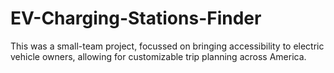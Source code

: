 # EV-Charging-Stations-Finder
This was a small-team project, focussed on bringing accessibility to electric vehicle owners, allowing for customizable trip planning across America.
